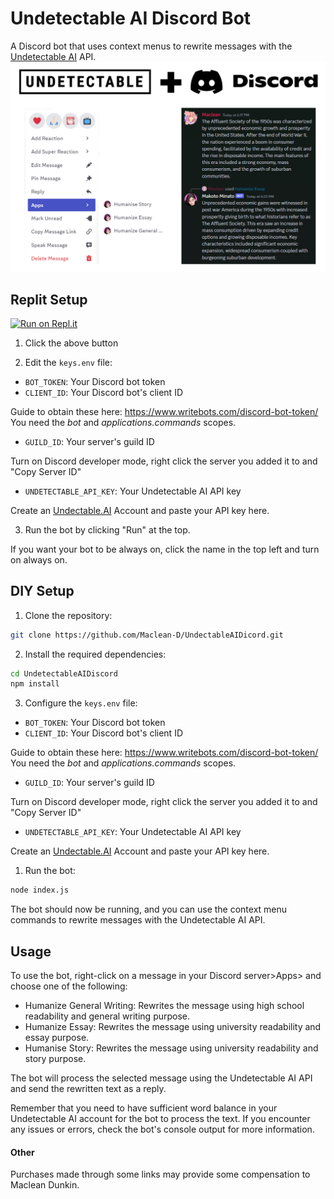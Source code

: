 # Undetectable AI Discord Bot
A Discord bot that uses context menus to rewrite messages with the [Undetectable AI](https://undetectable.ai?fpr=yws1m) API.
![Picture of bot converting normal text through undetectable AI](Example.png)

## Replit Setup

[![Run on Repl.it](https://replit.com/badge/github/Maclean-D/UndectableAIDicord)](https://replit.com/new/github/Maclean-D/UndectableAIDicord)

1. Click the above button

2. Edit the `keys.env` file:

- `BOT_TOKEN`: Your Discord bot token
- `CLIENT_ID`: Your Discord bot's client ID

Guide to obtain these here: https://www.writebots.com/discord-bot-token/
You need the *bot* and *applications.commands* scopes.
- `GUILD_ID`: Your server's guild ID

Turn on Discord developer mode, right click the server you added it to and "Copy Server ID"
- `UNDETECTABLE_API_KEY`: Your Undetectable AI API key

Create an [Undectable.AI](https://undetectable.ai?fpr=yws1m) Account and paste your API key here.

3. Run the bot by clicking "Run" at the top.

If you want your bot to be always on, click the name in the top left and turn on always on.

## DIY Setup

1. Clone the repository:

```bash
git clone https://github.com/Maclean-D/UndectableAIDicord.git
```

2. Install the required dependencies:

```bash
cd UndetectableAIDiscord
npm install
```

3. Configure the `keys.env` file:

- `BOT_TOKEN`: Your Discord bot token
- `CLIENT_ID`: Your Discord bot's client ID

Guide to obtain these here: https://www.writebots.com/discord-bot-token/
You need the *bot* and *applications.commands* scopes.
- `GUILD_ID`: Your server's guild ID

Turn on Discord developer mode, right click the server you added it to and "Copy Server ID"
- `UNDETECTABLE_API_KEY`: Your Undetectable AI API key

Create an [Undectable.AI](https://undetectable.ai?fpr=yws1m) Account and paste your API key here.

1. Run the bot:

```bash
node index.js
```

The bot should now be running, and you can use the context menu commands to rewrite messages with the Undetectable AI API.

## Usage

To use the bot, right-click on a message in your Discord server>Apps> and choose one of the following:

- Humanize General Writing: Rewrites the message using high school readability and general writing purpose.
- Humanize Essay: Rewrites the message using university readability and essay purpose.
- Humanise Story: Rewrites the message using university readability and story purpose.

The bot will process the selected message using the Undetectable AI API and send the rewritten text as a reply.

Remember that you need to have sufficient word balance in your Undetectable AI account for the bot to process the text. If you encounter any issues or errors, check the bot's console output for more information.

#### Other

Purchases made through some links may provide some compensation to Maclean Dunkin.